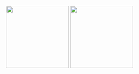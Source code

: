 <div>
  <img height="170" src="https://github-readme-stats.vercel.app/api/top-langs/?username=lucasrabiec&layout=compact&count_private=true&hide=c%23&theme=cobalt" />
  <img height="170" src="https://github-readme-stats.vercel.app/api?username=lucasrabiec&count_private=true&include_all_commits=true&show_icons=true&theme=cobalt" />
</div>


<!--
**lucasrabiec/lucasrabiec** is a ✨ _special_ ✨ repository because its `README.md` (this file) appears on your GitHub profile.

Here are some ideas to get you started:

- 🔭 I’m currently working on ...
- 🌱 I’m currently learning ...
- 👯 I’m looking to collaborate on ...
- 🤔 I’m looking for help with ...
- 💬 Ask me about ...
- 📫 How to reach me: ...
- 😄 Pronouns: ...
- ⚡ Fun fact: ...
-->
